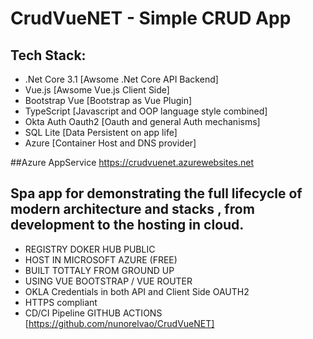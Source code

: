 # CrudVueNET - Simple CRUD App
## Tech Stack: 
- .Net Core 3.1 [Awsome .Net Core API Backend]
- Vue.js [Awsome Vue.js Client Side]
- Bootstrap Vue [Bootstrap as Vue Plugin]
- TypeScript [Javascript and OOP language style combined]
- Okta Auth Oauth2 [Oauth and general Auth mechanisms]
- SQL Lite [Data Persistent on app life]
- Azure [Container Host and DNS provider]

##Azure AppService
https://crudvuenet.azurewebsites.net

## Spa app for demonstrating the full lifecycle of modern architecture and stacks , from development to the hosting in cloud.

- REGISTRY DOKER HUB PUBLIC
- HOST IN MICROSOFT AZURE (FREE)
- BUILT TOTTALY FROM GROUND UP
- USING VUE BOOTSTRAP / VUE ROUTER
- OKLA Credentials in both API and Client Side OAUTH2
- HTTPS compliant
- CD/CI Pipeline GITHUB ACTIONS [https://github.com/nunorelvao/CrudVueNET]

